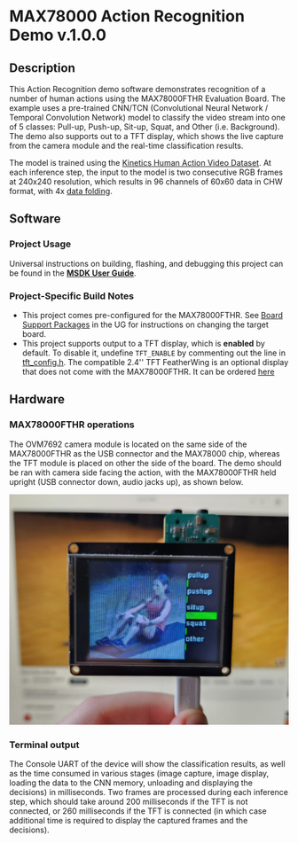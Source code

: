 # MAX78000 Action Recognition Demo v.1.0.0

## Description

This Action Recognition demo software demonstrates recognition of a number of human actions using the MAX78000FTHR Evaluation Board. The example uses a pre-trained CNN/TCN (Convolutional Neural Network / Temporal Convolution Network) model to classify the video stream into one of 5 classes: Pull-up, Push-up, Sit-up, Squat, and Other (i.e. Background). The demo also supports out to a TFT display, which shows the live capture from the camera module and the real-time classification results.

The model is trained using the [Kinetics Human Action Video Dataset](https://research.google/pubs/the-kinetics-human-action-video-dataset/). At each inference step, the input to the model is two consecutive RGB frames at 240x240 resolution, which results in 96 channels of 60x60 data in CHW format, with 4x [data folding](https://github.com/MaximIntegratedAI/ai8x-training?tab=readme-ov-file#data-folding).

## Software

### Project Usage

Universal instructions on building, flashing, and debugging this project can be found in the **[MSDK User Guide](https://analog-devices-msdk.github.io/msdk/USERGUIDE/)**.

### Project-Specific Build Notes

* This project comes pre-configured for the MAX78000FTHR. See [Board Support Packages](https://analog-devices-msdk.github.io/msdk/USERGUIDE/#board-support-packages) in the UG for instructions on changing the target board.
* This project supports output to a TFT display, which is **enabled** by default. To disable it, undefine `TFT_ENABLE` by commenting out the line in [tft_config.h](tft_config.h). The compatible 2.4'' TFT FeatherWing is an optional display that does not come with the MAX78000FTHR.  It can be ordered [here](https://learn.adafruit.com/adafruit-2-4-tft-touch-screen-featherwing)

## Hardware

### MAX78000FTHR operations

The OVM7692 camera module is located on the same side of the MAX78000FTHR as the USB connector and the MAX78000 chip, whereas the TFT module is placed on other the side of the board. The demo should be ran with camera side facing the action, with the MAX78000FTHR held upright (USB connector down, audio jacks up), as shown below.   

<img src="Resources/ActionDemo_orientation.png" alt="orientation" style="zoom:50%;" />

### Terminal output

The Console UART of the device will show the classification results, as well as the time consumed in various stages (image capture, image display, loading the data to the CNN memory, unloading and displaying the decisions) in milliseconds. Two frames are processed during each inference step, which should take around 200 milliseconds if the TFT is not connected, or 260 milliseconds if the TFT is connected (in which case additional time is required to display the captured frames and the decisions).